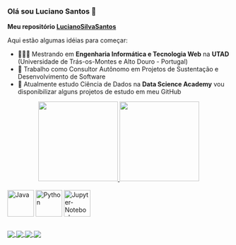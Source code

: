 ### Olá sou Luciano Santos 👋


**Meu repositório <a href="https://github.com/LucianoSilvaSantos/">LucianoSilvaSantos</a>** 

Aqui estão algumas idéias para começar:

- 👨🏾‍🎓 Mestrando em **Engenharia Informática e Tecnologia Web** na **UTAD** (Universidade de Trás-os-Montes e Alto Douro - Portugal)
- 🔭 Trabalho como Consultor Autônomo em Projetos de Sustentação e Desenvolvimento de Software
- 🌱 Atualmente estudo Ciência de Dados na **Data Science Academy** vou disponibilizar alguns projetos de estudo em meu GitHub

<div align="center" dir="auto">
  <a href="https://github.com/LucianoSilvaSantos/">
  <img height="180em" src="https://github-readme-stats.vercel.app/api?username=LucianoSilvaSantos&show_icons=true&theme=dracula&include_all_commits=true&count_private=true"/>
    
  <img height="180em" src="https://github-readme-stats.vercel.app/api/top-langs/?username=LucianoSilvaSantos&layout=compact&langs_count=16&theme=dracula"/>
  </a>
</div>
<div style="display: inline_block"><br>
  <img align="center" alt="Java" height="60" width="60" src="https://cdn.jsdelivr.net/gh/devicons/devicon/icons/java/java-original-wordmark.svg"/>
  <img align="center" alt="Python" height="60" width="60" src="https://cdn.jsdelivr.net/gh/devicons/devicon/icons/python/python-original.svg"/>
  <img align="center" alt="Jupyter-Notebook" height="60" width="60" src="https://cdn.jsdelivr.net/gh/devicons/devicon/icons/jupyter/jupyter-original-wordmark.svg"/>
</div>

##

<div>
 <a href="https://www.linkedin.com/in/lucianodasilvasantos/" target="_blank"><img align="center" src="https://img.shields.io/badge/LinkedIn-0077B5?style=for-the-badge&logo=linkedin&logoColor=white"/>
 <a href="https://www.instagram.com/lucianossweb/" target="_blank"><img align="center" src="https://img.shields.io/badge/Instagram-E4405F?style=for-the-badge&logo=instagram&logoColor=white"/>
 <a href="https://www.kaggle.com/lucianossantos" target="_blank"><img align="center" src="https://img.shields.io/badge/Kaggle-20BEFF?style=for-the-badge&logo=Kaggle&logoColor=white"/>
 <a href="https://stackoverflow.com/users/17002987/luciano-da-silva-santos" target="_blank"><img align="center" src="https://img.shields.io/badge/Stack_Overflow-FE7A16?style=for-the-badge&logo=stack-overflow&logoColor=white"/>
</div>
  
   
  
  
  

<!--
- 👯 I’m looking to collaborate on ...
- 🤔 I’m looking for help with ...
- 💬 Ask me about ...
- 📫 How to reach me: ...
- 😄 Pronouns: ...
- ⚡ Fun fact: ...

link whatsapp = https://img.shields.io/badge/WhatsApp-25D366?style=for-the-badge&logo=whatsapp&logoColor=white

links para texto no markdown = https://docs.pipz.com/central-de-ajuda/learning-center/guia-basico-de-markdown#open

link github stats = https://github.com/anuraghazra/github-readme-stats


-->
